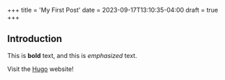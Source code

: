 +++
title = 'My First Post'
date = 2023-09-17T13:10:35-04:00
draft = true
+++

## Introduction

This is **bold** text, and this is *emphasized* text.

Visit the [Hugo](https://gohugo.io) website!